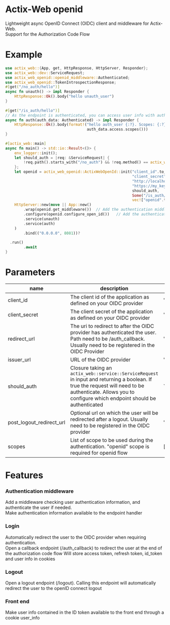 # Actix-Web openid
Lightweight async OpenID Connect (OIDC) client and middleware for Actix-Web.  
Support for the Authorization Code Flow

# Example
```rust  
use actix_web::{App, get, HttpResponse, HttpServer, Responder};  
use actix_web::dev::ServiceRequest;  
use actix_web_openid::openid_middleware::Authenticated;  
use actix_web_openid::TokenIntrospectionResponse;  
#[get("/no_auth/hello")]  
async fn unauth() -> impl Responder {  
    HttpResponse::Ok().body("hello unauth_user")  
}  
  
#[get("/is_auth/hello")]  
// As the endpoint is authenticated, you can access user info with auth_data: Authenticated
async fn auth(auth_data: Authenticated) -> impl Responder {  
    HttpResponse::Ok().body(format!("hello auth_user {:?}. Scopes: {:?}", auth_data.access.username().unwrap(),  
                                    auth_data.access.scopes()))  
}  
  
#[actix_web::main]  
async fn main() -> std::io::Result<()> {  
    env_logger::init();  
    let should_auth = |req: &ServiceRequest| {  
        !req.path().starts_with("/no_auth") && !req.method() == actix_web::http::Method::OPTIONS  
    };  
    let openid = actix_web_openid::ActixWebOpenId::init("client_id".to_string(),  
                                                        "client_secret".to_string(),  
                                                        "http://localhost:8080/auth_callback".to_string(),  
                                                        "https://my_keycloak.com/realms/my_realm".to_string(),  
                                                        should_auth,  
                                                        Some("/is_auth/hello/yo".to_string()),  
                                                        vec!["openid".to_string()]).await;  
    HttpServer::new(move || App::new()  
        .wrap(openid.get_middleware())  // Add the authentication middleware
        .configure(openid.configure_open_id())   // Add the authentication and logout route
        .service(unauth)  
        .service(auth)  
    )  
        .bind(("0.0.0.0", 8081))?  
  
  .run()  
        .await  
}
```  
# Parameters


| name | description | Example | doc |
|--|--|--|--|
| client_id | The client id of the application as defined on your OIDC provider |"client_id"|[keycloak](https://www.keycloak.org/docs/latest/server_admin/#proc-creating-oidc-client_server_administration_guide)
|client_secret|The client secret of the application as defined on your OIDC provider| "client_secret"| [keycloak](https://www.keycloak.org/docs/latest/server_admin/#proc-creating-oidc-client_server_administration_guide)
|redirect_url| The uri to redirect to after the OIDC provider has authenticated the user. Path need to be /auth_callback. Usually need to be registered in the OIDC Provider | "http://localhost:8080/auth_callback" | [keycloak](https://www.keycloak.org/docs/latest/server_admin/#con-basic-settings_server_administration_guide)
|issuer_url| URL of the OIDC provider | "https://my_keycloak.com/realms/my_realm" | |
should_auth| Closure taking an `actix_web::service::ServiceRequest` in input and returning a boolean. If true the request will need to be authenticate. Allows you to configure which endpoint should be authenticated | ``` |req: &ServiceRequest| {  !req.path().starts_with("/no_auth") && !req.method() == actix_web::http::Method::OPTIONS };``` |
post_logout_redirect_url| Optional url on which the user will be redirected after a logout. Usually need to be registered in the OIDC provider | "http://localhost:8080" | [keycloak](https://www.keycloak.org/docs/latest/server_admin/#con-basic-settings_server_administration_guide)|
scopes|List of scope to be used during the authentication. "openid" scope is required for openid flow | [openid, profile, email] | [keycloak](https://www.keycloak.org/docs/latest/server_admin/#_client_scopes)

# Features
### Authentication middleware
Add a middleware checking user authentication information, and authenticate the user if needed.  
Make authentication information available to the endpoint handler
### Login
Automatically redirect the user to the OIDC provider when requiring authentication.  
Open a callback endpoint (/auth_callback) to redirect the user at the end of the authorization code flow
Will store access token, refresh token, id_token and user info in cookies
### Logout
Open a logout endpoint (/logout). Calling this endpoint will automatically redirect the user to the openID connect logout
### Front end
Make user info contained in the ID token available to the front end through a cookie user_info
